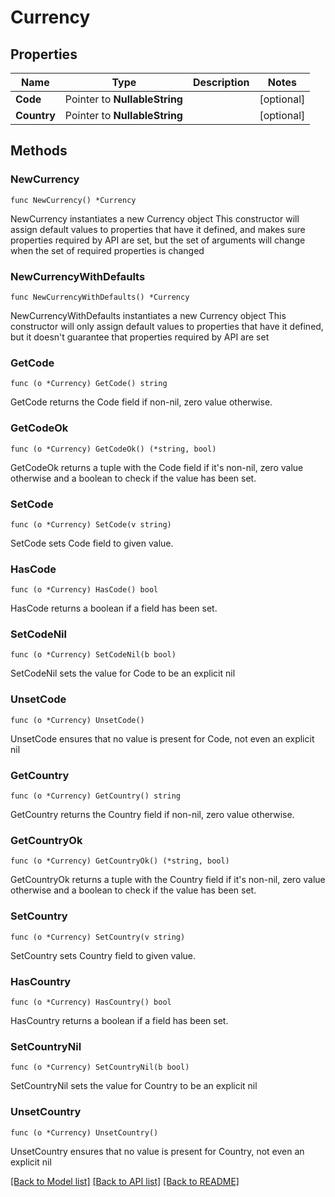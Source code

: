 # Currency

## Properties

Name | Type | Description | Notes
------------ | ------------- | ------------- | -------------
**Code** | Pointer to **NullableString** |  | [optional] 
**Country** | Pointer to **NullableString** |  | [optional] 

## Methods

### NewCurrency

`func NewCurrency() *Currency`

NewCurrency instantiates a new Currency object
This constructor will assign default values to properties that have it defined,
and makes sure properties required by API are set, but the set of arguments
will change when the set of required properties is changed

### NewCurrencyWithDefaults

`func NewCurrencyWithDefaults() *Currency`

NewCurrencyWithDefaults instantiates a new Currency object
This constructor will only assign default values to properties that have it defined,
but it doesn't guarantee that properties required by API are set

### GetCode

`func (o *Currency) GetCode() string`

GetCode returns the Code field if non-nil, zero value otherwise.

### GetCodeOk

`func (o *Currency) GetCodeOk() (*string, bool)`

GetCodeOk returns a tuple with the Code field if it's non-nil, zero value otherwise
and a boolean to check if the value has been set.

### SetCode

`func (o *Currency) SetCode(v string)`

SetCode sets Code field to given value.

### HasCode

`func (o *Currency) HasCode() bool`

HasCode returns a boolean if a field has been set.

### SetCodeNil

`func (o *Currency) SetCodeNil(b bool)`

 SetCodeNil sets the value for Code to be an explicit nil

### UnsetCode
`func (o *Currency) UnsetCode()`

UnsetCode ensures that no value is present for Code, not even an explicit nil
### GetCountry

`func (o *Currency) GetCountry() string`

GetCountry returns the Country field if non-nil, zero value otherwise.

### GetCountryOk

`func (o *Currency) GetCountryOk() (*string, bool)`

GetCountryOk returns a tuple with the Country field if it's non-nil, zero value otherwise
and a boolean to check if the value has been set.

### SetCountry

`func (o *Currency) SetCountry(v string)`

SetCountry sets Country field to given value.

### HasCountry

`func (o *Currency) HasCountry() bool`

HasCountry returns a boolean if a field has been set.

### SetCountryNil

`func (o *Currency) SetCountryNil(b bool)`

 SetCountryNil sets the value for Country to be an explicit nil

### UnsetCountry
`func (o *Currency) UnsetCountry()`

UnsetCountry ensures that no value is present for Country, not even an explicit nil

[[Back to Model list]](../README.md#documentation-for-models) [[Back to API list]](../README.md#documentation-for-api-endpoints) [[Back to README]](../README.md)


